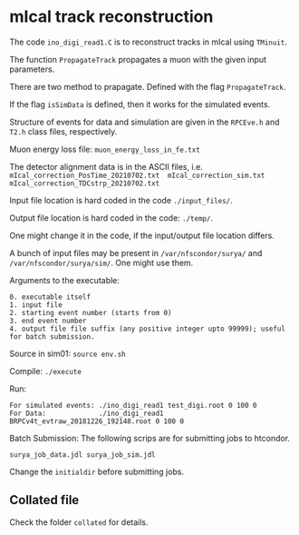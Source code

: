 # mIcal track reconstruction

The code `ino_digi_read1.C` is to reconstruct tracks in mIcal using `TMinuit`.

The function `PropagateTrack` propagates a muon with the given input parameters.

There are two method to prapagate. Defined with the flag `PropagateTrack`.

If the flag `isSimData` is defined, then it works for the simulated events.

Structure of events for data and simulation are given in the `RPCEve.h` and `T2.h` class files, respectively.

Muon energy loss file: `muon_energy_loss_in_fe.txt`

The detector alignment data is in the ASCII files, i.e. `mIcal_correction_PosTime_20210702.txt  mIcal_correction_sim.txt  mIcal_correction_TDCstrp_20210702.txt`

Input file location is hard coded in the code `./input_files/`.

Output file location is hard coded in the code: `./temp/`.

One might change it in the code, if the input/output file location differs.

A bunch of input files may be present in `/var/nfscondor/surya/` and `/var/nfscondor/surya/sim/`. One might use them.  

Arguments to the executable:
```
0. executable itself
1. input file
2. starting event number (starts from 0)
3. end event number
4. output file file suffix (any positive integer upto 99999); useful for batch submission.
```

Source in sim01: `source env.sh`

Compile: `./execute`

Run:
```
For simulated events: ./ino_digi_read1 test_digi.root 0 100 0
For Data:             ./ino_digi_read1 BRPCv4t_evtraw_20181226_192148.root 0 100 0
```

Batch Submission: The following scrips are for submitting jobs to htcondor.
```
surya_job_data.jdl surya_job_sim.jdl
```
Change the `initialdir` before submitting jobs.

## Collated file
Check the folder `collated` for details.